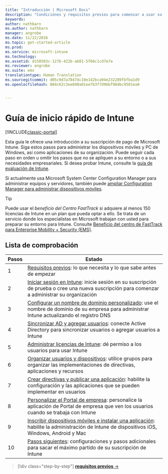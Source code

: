```yaml
---
title: "Introducción | Microsoft Docs"
description: "Condiciones y requisitos previos para comenzar a usar su suscripción de Intune"
keywords: 
author: nathbarn
ms.author: nathbarn
manager: angrobe
ms.date: 11/22/2016
ms.topic: get-started-article
ms.prod: 
ms.service: microsoft-intune
ms.technology: 
ms.assetid: d158503c-1276-422b-ab81-5f66c1cd7e7a
ms.reviewer: angrobe
ms.suite: ems
translationtype: Human Translation
ms.sourcegitcommit: d05c9d7a78474c19e142bca94e232289fbfba1d9
ms.openlocfilehash: 804c62c3ee840a01ee7b3f7d96bf984bc9501ea0


---
```



# <a name="intune-quick-start-guide"></a>Guía de inicio rápido de Intune

[!INCLUDE[classic-portal](../includes/classic-portal.md)]

Esta guía le ofrece una introducción a su suscripción de pago de Microsoft Intune. Siga estos pasos para administrar los dispositivos móviles y PC de Windows, así como aplicaciones de su organización. Puede seguir cada paso en orden u omitir los pasos que no se apliquen a su entorno o a sus necesidades empresariales. Si desea probar Intune, consulte la [guía de evaluación de Intune](/intune/understand-explore/get-started-with-a-30-day-trial-of-microsoft-intune).  

Si actualmente usa Microsoft System Center Configuration Manager para administrar equipos y servidores, también puede [ampliar Configuration Manager para administrar dispositivos móviles](https://docs.microsoft.com/sccm/mdm/understand/choose-between-standalone-intune-and-hybrid-mobile-device-management).

>[!TIP]
>Puede usar el *beneficio del Centro FastTrack* si adquiere al menos 150 licencias de Intune en un plan que pueda optar a ello. Se trata de un servicio donde los especialistas en Microsoft trabajan con usted para preparar su entorno para Intune. Consulte [Beneficio del centro de FastTrack para Enterprise Mobility + Security (EMS)](https://docs.microsoft.com/enterprise-mobility-security/Solutions/enterprise-mobility-fasttrack-program).

## <a name="checklist"></a>Lista de comprobación

| Pasos | Estado  |
| ------------- |-------------|
| 1  | [Requisitos previos](what-to-know-before-you-start-microsoft-intune.md): lo que necesita y lo que sabe antes de empezar|
| 2 |  [Iniciar sesión en Intune](start-with-a-paid-subscription-to-microsoft-intune-step-1.md): inicie sesión en su suscripción de prueba o cree una nueva suscripción para comenzar a administrar su organización   |  
| 3 | [Configurar un nombre de dominio personalizado](start-with-a-paid-subscription-to-microsoft-intune-step-2.md): use el nombre de dominio de su empresa para administrar Intune actualizando el registro DNS   |
| 4 | [Sincronizar AD y agregar usuarios](start-with-a-paid-subscription-to-microsoft-intune-step-3.md): conecte Active Directory para sincronizar usuarios o agregar usuarios a Intune  |
| 5 | [Administrar licencias de Intune](start-with-a-paid-subscription-to-microsoft-intune-step-4.md): dé permiso a los usuarios para usar Intune|
| 6 | [Organizar usuarios y dispositivos](start-with-a-paid-subscription-to-microsoft-intune-step-5.md): utilice grupos para organizar las implementaciones de directivas, aplicaciones y recursos |
| 7 | [Crear directivas y publicar una aplicación](start-with-a-paid-subscription-to-microsoft-intune-step-6.md): habilite la configuración y las aplicaciones que se pueden implementar en usuarios |
| 8 | [Personalizar el Portal de empresa](start-with-a-paid-subscription-to-microsoft-intune-step-7.md): personalice la aplicación de Portal de empresa que ven los usuarios cuando se trabaja con Intune  |
| 9 | [Inscribir dispositivos móviles e instalar una aplicación](start-with-a-paid-subscription-to-microsoft-intune-step-8.md): habilite la administración de Intune de dispositivos iOS, Windows, Android y Mac |
|10 | [Pasos siguientes](post-configuration-tasks.md): configuraciones y pasos adicionales para sacar el máximo partido de su suscripción de Intune|


>[!div class="step-by-step"]
[**requisitos previos** &rarr;](what-to-know-before-you-start-microsoft-intune.md)



<!--HONumber=Jan17_HO2-->


